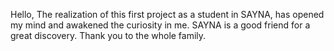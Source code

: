Hello,
The realization of this first project as a student in SAYNA, has opened my mind and awakened the curiosity in me.
SAYNA is a good friend for a great discovery.
Thank you to the whole family. 
